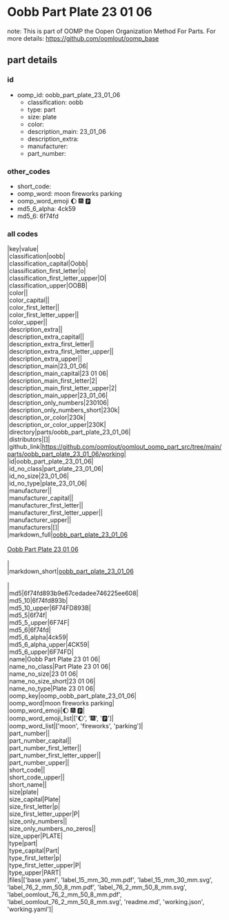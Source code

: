 # Oobb Part Plate 23 01 06  

note: This is part of OOMP the Oopen Organization Method For Parts. For more details: https://github.com/oomlout/oomp_base

##  part details





### id
* oomp_id: oobb_part_plate_23_01_06
  * classification: oobb
  * type: part
  * size: plate
  * color: 
  * description_main: 23_01_06
  * description_extra: 
  * manufacturer: 
  * part_number: 

### other_codes
* short_code: 
* oomp_word: moon fireworks parking
* oomp_word_emoji :moon: :fireworks: :parking:
* md5_6_alpha: 4ck59
* md5_6: 6f74fd

### all codes 
|key|value|  
|classification|oobb|  
|classification_capital|Oobb|  
|classification_first_letter|o|  
|classification_first_letter_upper|O|  
|classification_upper|OOBB|  
|color||  
|color_capital||  
|color_first_letter||  
|color_first_letter_upper||  
|color_upper||  
|description_extra||  
|description_extra_capital||  
|description_extra_first_letter||  
|description_extra_first_letter_upper||  
|description_extra_upper||  
|description_main|23_01_06|  
|description_main_capital|23 01 06|  
|description_main_first_letter|2|  
|description_main_first_letter_upper|2|  
|description_main_upper|23_01_06|  
|description_only_numbers|230106|  
|description_only_numbers_short|230k|  
|description_or_color|230k|  
|description_or_color_upper|230K|  
|directory|parts/oobb_part_plate_23_01_06|  
|distributors|[]|  
|github_link|https://github.com/oomlout/oomlout_oomp_part_src/tree/main/parts/oobb_part_plate_23_01_06/working|  
|id|oobb_part_plate_23_01_06|  
|id_no_class|part_plate_23_01_06|  
|id_no_size|23_01_06|  
|id_no_type|plate_23_01_06|  
|manufacturer||  
|manufacturer_capital||  
|manufacturer_first_letter||  
|manufacturer_first_letter_upper||  
|manufacturer_upper||  
|manufacturers|[]|  
|markdown_full|[oobb_part_plate_23_01_06](https://github.com/oomlout/oomlout_oomp_part_src/tree/main/parts/oobb_part_plate_23_01_06/working)<br>[](https://github.com/oomlout/oomlout_oomp_part_src/tree/main/parts/oobb_part_plate_23_01_06/working)<br>[Oobb Part Plate 23 01 06](https://github.com/oomlout/oomlout_oomp_part_src/tree/main/parts/oobb_part_plate_23_01_06/working)<br><br>|  
|markdown_short|[oobb_part_plate_23_01_06](https://github.com/oomlout/oomlout_oomp_part_src/tree/main/parts/oobb_part_plate_23_01_06/working)<br><br>|  
|md5|6f74fd893b9e67cedadee746225ee608|  
|md5_10|6f74fd893b|  
|md5_10_upper|6F74FD893B|  
|md5_5|6f74f|  
|md5_5_upper|6F74F|  
|md5_6|6f74fd|  
|md5_6_alpha|4ck59|  
|md5_6_alpha_upper|4CK59|  
|md5_6_upper|6F74FD|  
|name|Oobb Part Plate 23 01 06|  
|name_no_class|Part Plate 23 01 06|  
|name_no_size|23 01 06|  
|name_no_size_short|23 01 06|  
|name_no_type|Plate 23 01 06|  
|oomp_key|oomp_oobb_part_plate_23_01_06|  
|oomp_word|moon fireworks parking|  
|oomp_word_emoji|:moon: :fireworks: :parking:|  
|oomp_word_emoji_list|[':moon:', ':fireworks:', ':parking:']|  
|oomp_word_list|['moon', 'fireworks', 'parking']|  
|part_number||  
|part_number_capital||  
|part_number_first_letter||  
|part_number_first_letter_upper||  
|part_number_upper||  
|short_code||  
|short_code_upper||  
|short_name||  
|size|plate|  
|size_capital|Plate|  
|size_first_letter|p|  
|size_first_letter_upper|P|  
|size_only_numbers||  
|size_only_numbers_no_zeros||  
|size_upper|PLATE|  
|type|part|  
|type_capital|Part|  
|type_first_letter|p|  
|type_first_letter_upper|P|  
|type_upper|PART|  
|files|['base.yaml', 'label_15_mm_30_mm.pdf', 'label_15_mm_30_mm.svg', 'label_76_2_mm_50_8_mm.pdf', 'label_76_2_mm_50_8_mm.svg', 'label_oomlout_76_2_mm_50_8_mm.pdf', 'label_oomlout_76_2_mm_50_8_mm.svg', 'readme.md', 'working.json', 'working.yaml']|  
